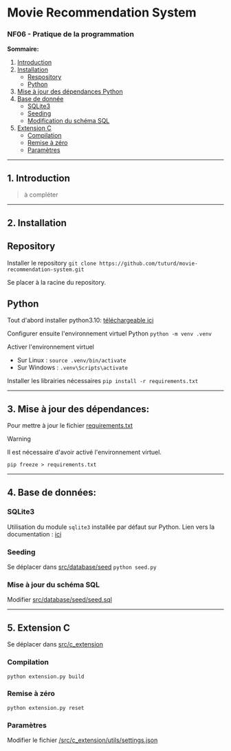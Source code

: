 # Movie Recommendation System
### NF06 - Pratique de la programmation

**Sommaire:**

1. [Introduction](#1-introduction)
2. [Installation](#1-installation)
    - [Respository](#repository)
    - [Python](#python)
3. [Mise à jour des dépendances Python](#2-mise-à-jour-des-dépendances)
4. [Base de donnée](#3-base-de-données)
    - [SQLite3](#sqlite3)
    - [Seeding](#seeding)
    - [Modification du schéma SQL](#mise-à-jour-du-schéma-sql)
5. [Extension C](#4-extension-c)
    - [Compilation](#compilation)
    - [Remise à zéro](#remise-à-zéro)
    - [Paramètres](#paramètres)

<hr>

## 1. Introduction
> à compléter

<hr>

## 2. Installation

## Repository

Installer le repository
`git clone https://github.com/tuturd/movie-recommendation-system.git`

Se placer à la racine du repository.


## Python

Tout d'abord installer python3.10: [téléchargeable ici](https://www.python.org/downloads/)

Configurer ensuite l'environnement virtuel Python
`python -m venv .venv`

Activer l'environnement virtuel
- Sur Linux : `source .venv/bin/activate`
- Sur Windows : `.venv\Scripts\activate`

Installer les librairies nécessaires
`pip install -r requirements.txt`

<hr>

## 3. Mise à jour des dépendances:

Pour mettre à jour le fichier [requirements.txt](requirements.txt)
> [!WARNING]  
> Il est nécessaire d'avoir activé l'environnement virtuel.

`pip freeze > requirements.txt`

<hr>

## 4. Base de données:

### SQLite3
Utilisation du module `sqlite3` installée par défaut sur Python.
Lien vers la documentation : [ici](https://www.sqlite.org/docs.html)

### Seeding
Se déplacer dans [src/database/seed](src/database/seed)
`python seed.py`

### Mise à jour du schéma SQL
Modifier [src/database/seed/seed.sql](src/database/seed/seed.sql)

<hr>

## 5. Extension C
Se déplacer dans [src/c_extension](src/c_extension)

### Compilation
`python extension.py build`

### Remise à zéro
`python extension.py reset`

### Paramètres
Modifier le fichier [/src/c_extension/utils/settings.json](/src/c_extension/utils/settings.json)